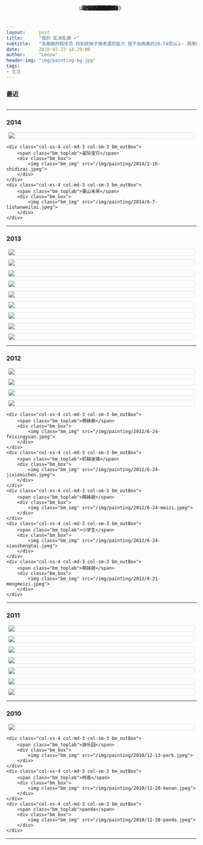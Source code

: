 ```yaml
---
layout:     post
title:      "我的 乱涂乱画 ✐"
subtitle:   "会画画的程序员 找到软妹子做老婆的能力 是不会画画的20.74倍以上--我家隔壁的胖大婶"
date:       2018-02-22 14:29:00
author:     "Leezw"
header-img: "img/painting-bg.jpg"
tags:
- 生活
---
```

<style type="text/css">
	.bm_outBox{
		padding-left: 5px;
		padding-right: 5px;
	}
	.bm_box{
		border:1px solid #ddd;
		border-radius: 4px;
		margin-top: 10px;
	}
	.bm_img{
		margin:0em auto 0em auto;

		margin-left: 0px;
		margin-right: 0px;
		margin-top: 0px;
		margin-bottom: 0px;
	}
	.bm_toplab{
		position: absolute;
		top: 10px;
		left: 0;
		right: 0;
		height: 25px;
		text-align:center;
	}

</style>

<script src="http://libs.baidu.com/jquery/1.8.3/jquery.min.js"></script>
<script src="/js/jquery.min.js"></script>
<script src="http://jq22.qiniudn.com/masonry-docs.min.js"></script>

<link rel="stylesheet" href="/css/zoomify.min.css">
<script src="/js/zoomify.min.js"></script>


### 最近
<div>
	<div class="col-xs-12 col-md-12 col-sm-12">
			<img class="bm_img" src="/img/post-bg-2015.jpg" alt="">
	</div>
</div>



---

### 2014

<div id="masonry2014" class="container-fluid example">
	<div class="col-xs-4 col-md-3 col-sm-3 bm_outBox">
		<span class="bm_toplab">圣斗士星矢</span>
		<div class="bm_box">
			<img class="bm_img" src="/img/painting/2014/2-16-xingshi.jpeg">
		</div>
	</div>

	<div class="col-xs-4 col-md-3 col-sm-3 bm_outBox">
		<span class="bm_toplab">星际宝贝</span>
		<div class="bm_box">
			<img class="bm_img" src="/img/painting/2014/2-16-shidizai.jpeg">
		</div>
	</div>
	<div class="col-xs-4 col-md-3 col-sm-3 bm_outBox">
		<span class="bm_toplab">栗山未来</span>
		<div class="bm_box">
			<img class="bm_img" src="/img/painting/2014/6-7-lishanweilai.jpeg">
		</div>
	</div>
</div>

---

### 2013

<div id="masonry2013" class="container-fluid example">
	<div class="col-xs-4 col-md-3 col-sm-3 bm_outBox">
		<span class="bm_toplab">金刚狼</span>
		<div class="bm_box">
			<img class="bm_img" src="/img/painting/2013/1-21-wolverine.jpeg">
		</div>
	</div>
	<div class="col-xs-4 col-md-3 col-sm-3 bm_outBox">
		<span class="bm_toplab">superman</span>
		<div class="bm_box">
			<img class="bm_img" src="/img/painting/2013/2-5-superman.jpeg">
		</div>
	</div>
	<div class="col-xs-4 col-md-3 col-sm-3 bm_outBox">
		<span class="bm_toplab">龟仙人-《龙珠》</span>
		<div class="bm_box">
			<img class="bm_img" src="/img/painting/2013/5-30-guixianren.jpeg">
		</div>
	</div>
	<div class="col-xs-4 col-md-3 col-sm-3 bm_outBox">
		<span class="bm_toplab">索隆-《海贼王》</span>
		<div class="bm_box">
			<img class="bm_img" src="/img/painting/2013/7-17-suolong.jpeg">
		</div>
	</div>
	<div class="col-xs-4 col-md-3 col-sm-3 bm_outBox">
		<span class="bm_toplab">猫咪</span>
		<div class="bm_box">
			<img class="bm_img" src="/img/painting/2013/6-10-maomi.jpeg">
		</div>
	</div>
	<div class="col-xs-4 col-md-3 col-sm-3 bm_outBox">
		<span class="bm_toplab">龙猫场景</span>
		<div class="bm_box">
			<img class="bm_img" src="/img/painting/2013/1-1-longmao.jpeg">
		</div>
	</div>
	<div class="col-xs-4 col-md-3 col-sm-3 bm_outBox">
		<span class="bm_toplab">发呆</span>
		<div class="bm_box">
			<img class="bm_img" src="/img/painting/2013/2-16-fadai.jpeg">
		</div>
	</div>
	<div class="col-xs-4 col-md-3 col-sm-3 bm_outBox">
		<span class="bm_toplab">外白渡桥-上海</span>
		<div class="bm_box">
			<img class="bm_img" src="/img/painting/2013/5-31-waibaiduqiao.jpeg">
		</div>
	</div>
	<div class="col-xs-4 col-md-3 col-sm-3 bm_outBox">
		<span class="bm_toplab">仓鼠</span>
		<div class="bm_box">
			<img class="bm_img" src="/img/painting/2013/6-10-songshu.jpeg">
		</div>
	</div>
	
</div>

---

### 2012

<div id="masonry2012" class="container-fluid example">
	<div class="col-xs-4 col-md-3 col-sm-3 bm_outBox">
		<span class="bm_toplab">海象人-《魔兽》</span>
		<div class="bm_box">
			<img class="bm_img" src="/img/painting/2012/11-29-haibao.jpeg">
		</div>
	</div>
	<div class="col-xs-4 col-md-3 col-sm-3 bm_outBox">
		<span class="bm_toplab">猫咪</span>
		<div class="bm_box">
			<img class="bm_img" src="/img/painting/2012/1-17-maomi.jpeg">
		</div>
	</div>
	<div class="col-xs-4 col-md-3 col-sm-3 bm_outBox">
		<span class="bm_toplab">天空之城</span>
		<div class="bm_box">
			<img class="bm_img" src="/img/painting/2012/5-1-tiankongzhichen.jpeg">
		</div>
	</div>
	<div class="col-xs-4 col-md-3 col-sm-3 bm_outBox">
		<span class="bm_toplab">山丘之王-《魔兽》</span>
		<div class="bm_box">
			<img class="bm_img" src="/img/painting/2012/11-29-shanqiu.jpeg">
		</div>
	</div>

	<div class="col-xs-4 col-md-3 col-sm-3 bm_outBox">
		<span class="bm_toplab">萌妹砸</span>
		<div class="bm_box">
			<img class="bm_img" src="/img/painting/2012/6-24-feixingyuan.jpeg">
		</div>
	</div>
	<div class="col-xs-4 col-md-3 col-sm-3 bm_outBox">
		<span class="bm_toplab">机械迷城</span>
		<div class="bm_box">
			<img class="bm_img" src="/img/painting/2012/6-24-jixiemichen.jpeg">
		</div>
	</div>
	<div class="col-xs-4 col-md-3 col-sm-3 bm_outBox">
		<span class="bm_toplab">萌妹砸</span>
		<div class="bm_box">
			<img class="bm_img" src="/img/painting/2012/6-24-meizi.jpeg">
		</div>
	</div>
	<div class="col-xs-4 col-md-3 col-sm-3 bm_outBox">
		<span class="bm_toplab">小学生</span>
		<div class="bm_box">
			<img class="bm_img" src="/img/painting/2012/6-24-xiaozhengtai.jpeg">
		</div>
	</div>
	<div class="col-xs-4 col-md-3 col-sm-3 bm_outBox">
		<span class="bm_toplab">萌妹砸</span>
		<div class="bm_box">
			<img class="bm_img" src="/img/painting/2012/8-21-mengmeizi.jpeg">
		</div>
	</div>

	
</div>

---

### 2011

<div id="masonry2011" class="container-fluid example">
	<div class="col-xs-4 col-md-3 col-sm-3 bm_outBox">
		<span class="bm_toplab">刀刀</span>
		<div class="bm_box">
			<img class="bm_img" src="/img/painting/2011/7-25-daodao.jpeg">
		</div>
	</div>
	<div class="col-xs-4 col-md-3 col-sm-3 bm_outBox">
		<span class="bm_toplab">火影</span>
		<div class="bm_box">
			<img class="bm_img" src="/img/painting/2011/7-25-huoying.jpeg">
		</div>
	</div>
	<div class="col-xs-4 col-md-3 col-sm-3 bm_outBox">
		<span class="bm_toplab">钢之炼金术师</span>
		<div class="bm_box">
			<img class="bm_img" src="/img/painting/2011/7-25-lianjin.jpeg">
		</div>
	</div>
	<div class="col-xs-4 col-md-3 col-sm-3 bm_outBox">
		<span class="bm_toplab">死神</span>
		<div class="bm_box">
			<img class="bm_img" src="/img/painting/2011/7-29-sishen.jpeg">
		</div>
	</div>
	<div class="col-xs-4 col-md-3 col-sm-3 bm_outBox">
		<span class="bm_toplab">萌妹砸</span>
		<div class="bm_box">
			<img class="bm_img" src="/img/painting/2011/8-3-meizi.jpeg">
		</div>
	</div>
	<div class="col-xs-4 col-md-3 col-sm-3 bm_outBox">
		<span class="bm_toplab">萌妹砸</span>
		<div class="bm_box">
			<img class="bm_img" src="/img/painting/2011/8-25-meizi.jpeg">
		</div>
	</div>
	<div class="col-xs-4 col-md-3 col-sm-3 bm_outBox">
		<span class="bm_toplab">汉子</span>
		<div class="bm_box">
			<img class="bm_img" src="/img/painting/2011/8-25-nanhai.jpeg">
		</div>
	</div>
</div>

---

### 2010

<div id="masonry2010" class="container-fluid example">
	<div class="col-xs-4 col-md-3 col-sm-3 bm_outBox">
		<span class="bm_toplab">~</span>
		<div class="bm_box">
			<img class="bm_img" src="/img/painting/2010/10-7-xiawu.jpeg">
		</div>
	</div>

	<div class="col-xs-4 col-md-3 col-sm-3 bm_outBox">
		<span class="bm_toplab">游乐园</span>
		<div class="bm_box">
			<img class="bm_img" src="/img/painting/2010/12-13-park.jpeg">
		</div>
	</div>
	<div class="col-xs-4 col-md-3 col-sm-3 bm_outBox">
		<span class="bm_toplab">柯南</span>
		<div class="bm_box">
			<img class="bm_img" src="/img/painting/2010/12-20-kenan.jpeg">
		</div>
	</div>	
	<div class="col-xs-4 col-md-3 col-sm-3 bm_outBox">
		<span class="bm_toplab">panda</span>
		<div class="bm_box">
			<img class="bm_img" src="/img/painting/2010/12-20-panda.jpeg">
		</div>
	</div>	
</div>

<script type="text/javascript">
	jQuery.noConflict();
	jQuery( document ).ready(function( $ ) {

		// var $container = $('#masonry2014');
		// $container.imagesLoaded( function() {
		// 	$container.masonry({
		// 		itemSelector: '.bm_outBox',
		// 		columnWidth: 0,
		// 		isAnimated: true,
		// 	});
		// });

		// var $container = $('#masonry2013');
		// $container.imagesLoaded( function() {
		// 	$container.masonry({
		// 		itemSelector: '.bm_outBox',
		// 		columnWidth: 0,
		// 		isAnimated: true,
		// 	});
		// });

		// var $container = $('#masonry2012');
		// $container.imagesLoaded( function() {
		// 	$container.masonry({
		// 		itemSelector: '.bm_outBox',
		// 		columnWidth: 0,
		// 		isAnimated: true,
		// 	});
		// });

		// var $container = $('#masonry2011');
		// $container.imagesLoaded( function() {
		// 	$container.masonry({
		// 		itemSelector: '.bm_outBox',
		// 		columnWidth: 0,
		// 		isAnimated: true,
		// 	});
		// });

		// var $container = $('#masonry2010');
		// $container.imagesLoaded( function() {
		// 	$container.masonry({
		// 		itemSelector: '.bm_outBox',
		// 		columnWidth: 0,
		// 		isAnimated: true,
		// 	});
		// });

		$('.example img').zoomify();
	});
</script>

---


